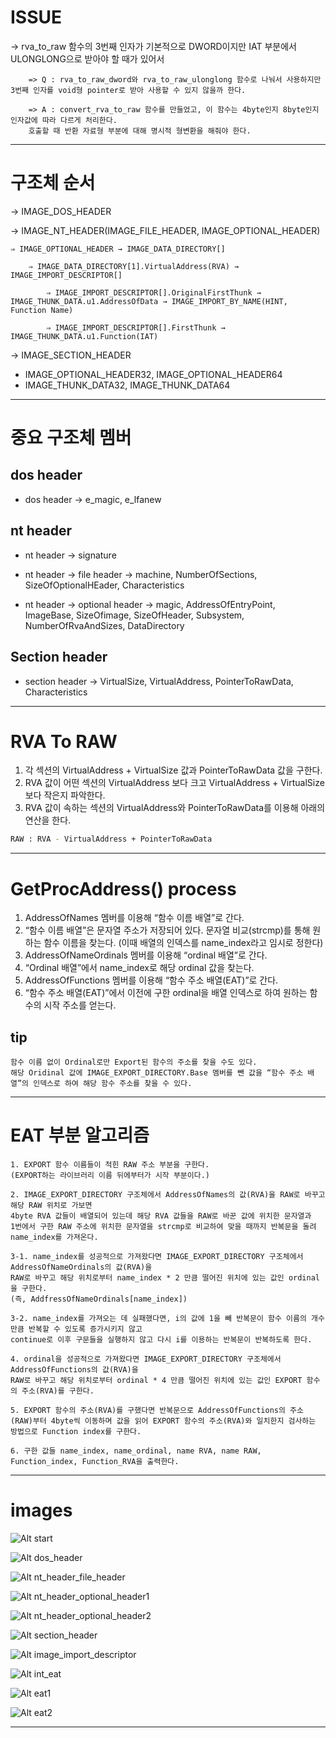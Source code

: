 # ISSUE

-> rva_to_raw 함수의 3번째 인자가 기본적으로 DWORD이지만 IAT 부분에서 ULONGLONG으로 받아야 할 때가 있어서

        => Q : rva_to_raw_dword와 rva_to_raw_ulonglong 함수로 나눠서 사용하지만 3번째 인자를 void형 pointer로 받아 사용할 수 있지 않을까 한다.

        => A : convert_rva_to_raw 함수를 만들었고, 이 함수는 4byte인지 8byte인지 인자값에 따라 다르게 처리한다.
        호출할 때 반환 자료형 부분에 대해 명시적 형변환을 해줘야 한다.
---

# 구조체 순서

→ IMAGE_DOS_HEADER

→ IMAGE_NT_HEADER(IMAGE_FILE_HEADER, IMAGE_OPTIONAL_HEADER)

    ⇒ IMAGE_OPTIONAL_HEADER → IMAGE_DATA_DIRECTORY[]

        ⇒ IMAGE_DATA_DIRECTORY[1].VirtualAddress(RVA) → IMAGE_IMPORT_DESCRIPTOR[]

            ⇒ IMAGE_IMPORT_DESCRIPTOR[].OriginalFirstThunk → IMAGE_THUNK_DATA.u1.AddressOfData → IMAGE_IMPORT_BY_NAME(HINT, Function Name)

            ⇒ IMAGE_IMPORT_DESCRIPTOR[].FirstThunk → IMAGE_THUNK_DATA.u1.Function(IAT)

→ IMAGE_SECTION_HEADER

- IMAGE_OPTIONAL_HEADER32, IMAGE_OPTIONAL_HEADER64
- IMAGE_THUNK_DATA32, IMAGE_THUNK_DATA64

---

# 중요 구조체 멤버

## dos header
- dos header → e_magic, e_lfanew

## nt header
- nt header → signature

- nt header → file header → machine, NumberOfSections, SizeOfOptionalHEader, Characteristics

- nt header → optional header → magic, AddressOfEntryPoint, ImageBase, SizeOfimage, SizeOfHeader, Subsystem, NumberOfRvaAndSizes, DataDirectory

## Section header
- section header → VirtualSize, VirtualAddress, PointerToRawData, Characteristics

---

# RVA To RAW
1. 각 섹션의 VirtualAddress + VirtualSize 값과 PointerToRawData 값을 구한다.
2. RVA 값이 어떤 섹션의 VirtualAddress 보다 크고 VirtualAddress + VirtualSize 보다 작은지 파악한다.
3. RVA 값이 속하는 섹션의 VirtualAddress와 PointerToRawData를 이용해 아래의 연산을 한다.
```bash
RAW : RVA - VirtualAddress + PointerToRawData
```

---

# GetProcAddress() process

1. AddressOfNames 멤버를 이용해 “함수 이름 배열”로 간다.
2. “함수 이름 배열”은 문자열 주소가 저장되어 있다.
문자열 비교(strcmp)를 통해 원하는 함수 이름을 찾는다.
(이때 배열의 인덱스를 name_index라고 임시로 정한다)
3. AddressOfNameOrdinals 멤버를 이용해 “ordinal 배열”로 간다.
4. “Ordinal 배열”에서 name_index로 해당 ordinal 값을 찾는다.
5. AddressOfFunctions 멤버를 이용해 “함수 주소 배열(EAT)”로 간다.
6. “함수 주소 배열(EAT)”에서 이전에 구한 ordinal을 배열 인덱스로 하여 원하는 함수의 시작 주소를 얻는다.

## tip
    함수 이름 없이 Ordinal로만 Export된 함수의 주소를 찾을 수도 있다.
    해당 Oridinal 값에 IMAGE_EXPORT_DIRECTORY.Base 멤버를 뺀 값을 “함수 주소 배열”의 인덱스로 하여 해당 함수 주소를 찾을 수 있다.

---

# EAT 부분 알고리즘

    1. EXPORT 함수 이름들이 적힌 RAW 주소 부분을 구한다.
    (EXPORT하는 라이브러리 이름 뒤에부터가 시작 부분이다.)

    2. IMAGE_EXPORT_DIRECTORY 구조체에서 AddressOfNames의 값(RVA)을 RAW로 바꾸고 해당 RAW 위치로 가보면
    4byte RVA 값들이 배열되어 있는데 해당 RVA 값들을 RAW로 바꾼 값에 위치한 문자열과
    1번에서 구한 RAW 주소에 위치한 문자열을 strcmp로 비교하여 맞을 때까지 반복문을 돌려 name_index를 가져온다.

    3-1. name_index를 성공적으로 가져왔다면 IMAGE_EXPORT_DIRECTORY 구조체에서 AddressOfNameOrdinals의 값(RVA)을
    RAW로 바꾸고 해당 위치로부터 name_index * 2 만큼 떨어진 위치에 있는 값인 ordinal을 구한다.
    (즉, AddfressOfNameOrdinals[name_index])
    
    3-2. name_index를 가져오는 데 실패했다면, i의 값에 1을 빼 반복문이 함수 이름의 개수만큼 반복할 수 있도록 증가시키지 않고
    continue로 이후 구문들을 실행하지 않고 다시 i를 이용하는 반복문이 반복하도록 한다.

    4. ordinal을 성공적으로 가져왔다면 IMAGE_EXPORT_DIRECTORY 구조체에서 AddressOfFunctions의 값(RVA)을
    RAW로 바꾸고 해당 위치로부터 ordinal * 4 만큼 떨어진 위치에 있는 값인 EXPORT 함수의 주소(RVA)를 구한다.

    5. EXPORT 함수의 주소(RVA)를 구했다면 반복문으로 AddressOfFunctions의 주소(RAW)부터 4byte씩 이동하며 값을 읽어 EXPORT 함수의 주소(RVA)와 일치한지 검사하는 방법으로 Function index를 구한다.

    6. 구한 값들 name_index, name_ordinal, name RVA, name RAW, Function_index, Function_RVA을 출력한다.

---

# images
![Alt start](./images/1.jpg)

![Alt dos_header](./images/dos_header.jpg)

![Alt nt_header_file_header](./images/nt_header_file_header.jpg)

![Alt nt_header_optional_header1](./images/nt_header_optional_header_1.jpg)

![Alt nt_header_optional_header2](./images/nt_header_optional_header_2.jpg)

![Alt section_header](./images/section_header.jpg)

![Alt image_import_descriptor](./images/iid.jpg)

![Alt int_eat](./images/int_iat.jpg)

![Alt eat1](./images/eat_1.jpg)

![Alt eat2](./images/eat_2.jpg)

---
